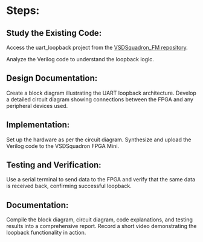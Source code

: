 # Steps:

## Study the Existing Code:
Access the uart_loopback project from the [VSDSquadron_FM repository](https://github.com/5353Vinamra/VSDSquadron-FPGA-Mini-board/tree/main/Task%205%20%26%206/uart_loopback).

Analyze the Verilog code to understand the loopback logic.

## Design Documentation:
Create a block diagram illustrating the UART loopback architecture.
Develop a detailed circuit diagram showing connections between the FPGA and any peripheral devices used.
## Implementation:
Set up the hardware as per the circuit diagram.
Synthesize and upload the Verilog code to the VSDSquadron FPGA Mini.
## Testing and Verification:
Use a serial terminal to send data to the FPGA and verify that the same data is received back, confirming successful loopback.
## Documentation:
Compile the block diagram, circuit diagram, code explanations, and testing results into a comprehensive report.
Record a short video demonstrating the loopback functionality in action.
